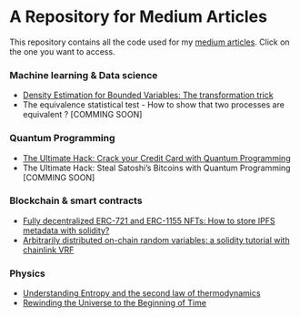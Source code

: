 # A Repository for Medium Articles
This repository contains all the code used for my [medium articles](https://aurelien-pelissier.medium.com/). Click on the one you want to access.

### Machine learning & Data science
- [Density Estimation for Bounded Variables: The transformation trick](Density%20estimation%20for%20bounded%20variables)
- The equivalence statistical test -  How to show that two processes are equivalent ? [COMMING SOON]

### Quantum Programming
- [The Ultimate Hack: Crack your Credit Card with Quantum Programming](https://github.com/Aurelien-Pelissier/Medium/tree/main/Quantum%20Programming)
- The Ultimate Hack: Steal Satoshi’s Bitcoins with Quantum Programming [COMMING SOON]

### Blockchain & smart contracts
- [Fully decentralized ERC-721 and ERC-1155 NFTs: How to store IPFS metadata with solidity?](Fully%20Decentralized%20ERC-721%20and%20ERC-1155%20NFTs)
- [Arbitrarily distributed on-chain random variables: a solidity tutorial with chainlink VRF](Arbitrarily%20distributed%20on-chain%20random%20variables)

### Physics
- [Understanding Entropy and the second law of thermodynamics](Understanding%20entropy%20and%20the%20second%20law%20of%20thermodynamics)
- [Rewinding the Universe to the Beginning of Time](Rewinding%20the%20Universe%20to%20the%20Beginning%20of%20Time)
